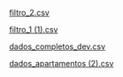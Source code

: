 [filtro_2.csv](https://github.com/user-attachments/files/21745179/filtro_2.csv)

[filtro_1 (1).csv](https://github.com/user-attachments/files/21745178/filtro_1.1.csv)

[dados_completos_dev.csv](https://github.com/user-attachments/files/21745177/dados_completos_dev.csv)

[dados_apartamentos (2).csv](https://github.com/user-attachments/files/21745176/dados_apartamentos.2.csv)
